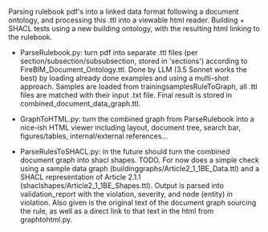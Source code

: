 Parsing rulebook pdf's into a linked data format following a document ontology, and processing this .ttl into a viewable html reader. Building + SHACL tests using a new building ontology, with the resulting html linking to the rulebook.

- ParseRulebook.py: turn pdf into separate .ttl files (per section/subsection/subsubsection, stored in 'sections') according to FireBIM_Document_Ontology.ttl.
Done by LLM (3.5 Sonnet works the best) by loading already done examples and using a multi-shot approach. Samples are loaded from trainingsamplesRuleToGraph, all .ttl files are matched with their input .txt file.
Final result is stored in combined_document_data_graph.ttl.

- GraphToHTML.py: turn the combined graph from ParseRulebook into a nice-ish HTML viewer including layout, document tree, search bar, figures/tables, internal/external references...

- ParseRulesToSHACL.py: in the future should turn the combined document graph into shacl shapes. TODO.
For now does a simple check using a sample data graph (buildinggraphs/Article2_1_1BE_Data.ttl) and a SHACL representation of Article 2.1.1 (shaclshapes/Article2_1_1BE_Shapes.ttl).
Output is parsed into validation_report with the violation, severity, and node (entity) in violation. Also given is the original text of the document graph sourcing the rule, as well as a direct link to that text in the html from graphtohtml.py.
